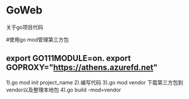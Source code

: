 # GoWeb
关于go项目代码

#使用go mod管理第三方包
## export GO111MODULE=on.  export GOPROXY="https://athens.azurefd.net"
1).go mod init project_name
2).编写代码
3).go mod vendor 下载第三方包到vendor以及整理本地包
4).go build -mod=vendor



